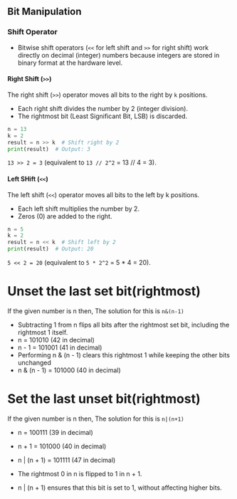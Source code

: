 ## Bit Manipulation

### Shift Operator

- Bitwise shift operators (`<<` for left shift and `>>` for right shift) work directly on decimal (integer) numbers because integers are stored in binary format at the hardware level.

#### Right Shift (`>>`)

The right shift (`>>`) operator moves all bits to the right by `k` positions.

- Each right shift divides the number by 2 (integer division).
- The rightmost bit (Least Significant Bit, LSB) is discarded.

```python
n = 13
k = 2
result = n >> k  # Shift right by 2
print(result)  # Output: 3
```
`13 >> 2 = 3` (equivalent to `13 // 2^2` = 13 // 4 = 3).

#### Left SHift (`<<`)
The left shift (`<<`) operator moves all bits to the left by k positions.

- Each left shift multiplies the number by 2.
- Zeros (0) are added to the right.

```python
n = 5
k = 2
result = n << k  # Shift left by 2
print(result)  # Output: 20
```
`5 << 2 = 20` (equivalent to `5 * 2^2` = 5 * 4 = 20).


# Unset the last set bit(rightmost)

If the given number is n then,
The solution for this is `n&(n-1)`

- Subtracting 1 from n flips all bits after the rightmost set bit, including the rightmost 1 itself.
- n     =  101010  (42 in decimal)
- n - 1 =  101001  (41 in decimal)
- Performing n & (n - 1) clears this rightmost 1 while keeping the other bits unchanged
- n & (n - 1) = 101000  (40 in decimal)

# Set the last unset bit(rightmost)

If the given number is n then,
The solution for this is `n|(n+1)`

- n     =  100111  (39 in decimal)
- n + 1 =  101000  (40 in decimal)
- n | (n + 1) = 101111  (47 in decimal)

- The rightmost 0 in n is flipped to 1 in n + 1.
- n | (n + 1) ensures that this bit is set to 1, without affecting higher bits.
